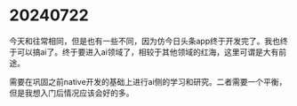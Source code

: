 # 20240722

今天和往常相同，但是也有一些不同，因为仿今日头条app终于开发完了。我也终于可以搞ai了。终于要进入ai领域了，相较于其他领域的红海，这里可谓是大有前途。

需要在巩固之前native开发的基础上进行ai侧的学习和研究。二者需要一个平衡，但是我想入门后情况应该会好的多。
